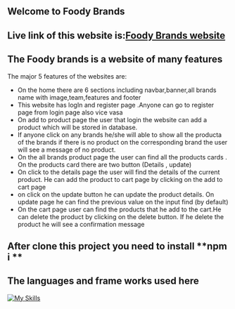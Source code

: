 ## Welcome to Foody Brands
## Live link of this website is:[Foody Brands website ](https://foody-brands.web.app/)

## The Foody brands  is a website of many features

The major 5 features of the websites are:
* On the home there are 6 sections including navbar,banner,all brands name with image,team,features and footer
* This website has logIn and register page .Anyone can go to register page from login page also vice vasa
* On add to product page the user that login the website can add a product which will be stored in database.
* If anyone click on any brands he/she will able to show all the producta of the brands if there is no product on the corresponding brand the user will see a message of no product.
* On the all brands product page the user can find all the  products cards . On the products card there are two button (Details , update)
* On click to the details page the user will find the details of the current product. He can add the product to cart page by clicking on the add to cart page
* on click on the update button he can  update the product details. On update page he can find the previous value on the input find (by default)
* On the cart page user can find the products that he add to the cart.He can delete the product by clicking on the  delete button. If he delete the product he will see a confirmation message

## After clone this project you need to install **npm i **

## The languages and frame works used here
 [![My Skills](https://skillicons.dev/icons?i=js,html,css,firebase,express,mongodb,nodejs)](https://skillicons.dev)